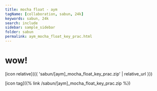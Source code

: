 ```yaml
---
title: mocha float - aym
tagName: [collaboration, sabun, 24k]
keywords: sabun, 24k
search: include
sidebar: sample_sidebar
folder: sabun
permalink: aym_mocha_float_key_prac.html
---
```


# wow!


[icon relative]({{ 'sabun/[aym]_mocha_float_key_prac.zip' | relative_url }})

[icon tag]({% link /sabun/[aym]_mocha_float_key_prac.zip %})
